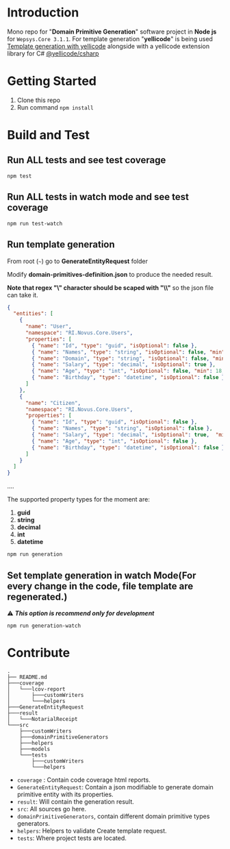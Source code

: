 # Introduction 
Mono repo for "**Domain Primitive Generation**" software project in **Node js** for ```Wepsys.Core 3.1.1```. 
For template generation "**yellicode**" is being used 
[Template generation with yellicode](https://www.yellicode.com/docs/quickstart "Template generation with yellicode") alongside with a yellicode extension library for C#
[@yellicode/csharp](https://www.npmjs.com/package/@yellicode/csharp "@yellicode/csharp")


# Getting Started

1. Clone this repo
2. Run command ```npm install```

# Build and Test

## Run ALL tests and see test coverage
```
npm test 
```

## Run ALL tests in watch mode and see test coverage
```
npm run test-watch
```

## Run template generation

From root (`~`) go to **GenerateEntityRequest** folder

Modify **domain-primitives-definition.json** to produce the needed result.

**Note that regex "\\" character should be scaped with "\\\\"** so the json file can take it.

```json
{
  "entities": [
    {
      "name": "User",
      "namespace": "RI.Novus.Core.Users",
      "properties": [
        { "name": "Id", "type": "guid", "isOptional": false },
        { "name": "Names", "type": "string", "isOptional": false, "min": 1, "max": 50 },
        { "name": "Domain", "type": "string", "isOptional": false, "min": 1, "max": 50, "regex": "^((?!-))(xn--)?[a-zA-Z0-9][a-zA-Z0-9-_]{0,61}[a-zA-Z0-9]{0,1}\\.(xn--)?([a-zA-Z0-9\\-]{1,61}|[a-zA-Z0-9-]{1,30}\\.[a-zA-Z]{2,})$" },
        { "name": "Salary", "type": "decimal", "isOptional": true },
        { "name": "Age", "type": "int", "isOptional": false, "min": 18, "max": 70 },
        { "name": "Birthday", "type": "datetime", "isOptional": false }
      ]
    },
    {
      "name": "Citizen",
      "namespace": "RI.Novus.Core.Users",
      "properties": [
        { "name": "Id", "type": "guid", "isOptional": false },
        { "name": "Names", "type": "string", "isOptional": false },
        { "name": "Salary", "type": "decimal", "isOptional": true,  "min": 0.01, "max": 100.5  },
        { "name": "Age", "type": "int", "isOptional": false },
        { "name": "Birthday", "type": "datetime", "isOptional": false }
      ]
    }
  ]
}

```
.... 

The supported property types for the moment are:
1. **guid**
2. **string**
3. **decimal**
4. **int**
5. **datetime**

```
npm run generation
```

## Set template generation in watch Mode(For every change in the code, file template are regenerated.)

⚠️ ***This option is recommend only for development*** 

```
npm run generation-watch
```

# Contribute

```
.
├── README.md
├───coverage
│   └───lcov-report
│       ├───customWriters
│       └───helpers
├───GenerateEntityRequest
├───result
│   └───NotarialReceipt
└───src
    ├───customWriters
    ├───domainPrimitiveGenerators
    ├───helpers
    ├───models
    └───tests
        ├───customWriters
        └───helpers
```

* `coverage` : Contain code coverage html reports.
* `GenerateEntityRequest`: Contain a json modifiable to generate domain primitive entity with its properties.
* `result`: Will contain the generation result.
* `src`: All sources go here.
* `domainPrimitiveGenerators`, contain different domain primitive types generators.
* `helpers`: Helpers to validate Create template request.
* `tests`: Where project tests are located.
